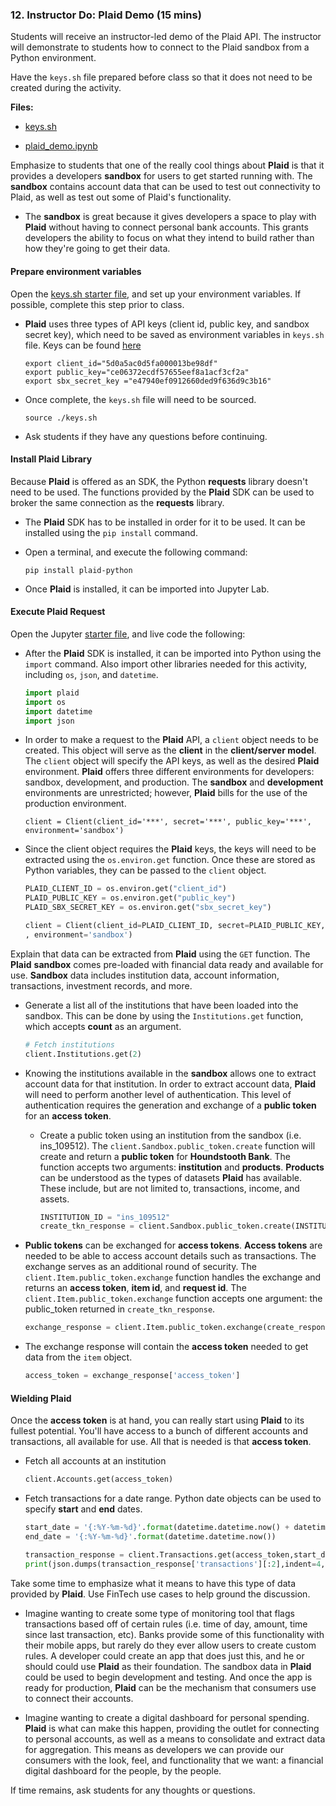 ### 12. Instructor Do: Plaid Demo (15 mins)

Students will receive an instructor-led demo of the Plaid API. The instructor will demonstrate to students how to connect to the Plaid sandbox from a Python environment.

Have the `keys.sh` file prepared before class so that it does not need to be created during the activity.

**Files:**

* [keys.sh](Activities/12-Ins_Plaid_Demo/Solved/keys.sh)

* [plaid_demo.ipynb](Activities/12-Ins_Plaid_Demo/Solved/plaid_demo.ipynb)

Emphasize to students that one of the really cool things about **Plaid** is that it provides a developers **sandbox** for users to get started running with. The **sandbox** contains account data that can be used to test out connectivity to Plaid, as well as test out some of Plaid's functionality.

* The **sandbox** is great because it gives developers a space to play with **Plaid** without having to connect personal bank accounts. This grants developers the ability to focus on what they intend to build rather than how they're going to get their data.

#### Prepare environment variables

Open the [keys.sh starter file](Activities/12-Ins_Plaid_Demo/Solved/keys.sh), and set up your environment variables. If possible, complete this step prior to class.

* **Plaid** uses three types of API keys (client id, public key, and sandbox secret key), which need to be saved as environment variables in `keys.sh` file. Keys can be found [here](https://dashboard.plaid.com/account/keys)

  ```shell
  export client_id="5d0a5ac0d5fa000013be98df"
  export public_key="ce06372ecdf57655eef8a1acf3cf2a"
  export sbx_secret_key ="e47940ef0912660ded9f636d9c3b16"
  ```

* Once complete, the `keys.sh` file will need to be sourced.

  ```shell
  source ./keys.sh
  ```

* Ask students if they have any questions before continuing.

#### Install Plaid Library

Because **Plaid** is offered as an SDK, the Python **requests** library doesn't need to be used. The functions provided by the **Plaid** SDK can be used to broker the same connection as the **requests** library.

* The **Plaid** SDK has to be installed in order for it to be used. It can be installed using the `pip install` command.

* Open a terminal, and execute the following command:

  ```shell
  pip install plaid-python
  ```

* Once **Plaid** is installed, it can be imported into Jupyter Lab.

#### Execute Plaid Request

Open the Jupyter [starter file](Activities/12-Ins_Plaid_Demo/Solved/plaid_demo.ipynb), and live code the following:

* After the **Plaid** SDK is installed, it can be imported into Python using the `import` command. Also import other libraries needed for this activity, including `os`, `json`, and `datetime`.

  ```python
  import plaid
  import os
  import datetime
  import json
  ```

* In order to make a request to the **Plaid** API, a `client` object needs to be created. This object will serve as the **client** in the **client/server model**. The `client` object will specify the API keys, as well as the desired **Plaid** environment. **Plaid** offers three different environments for developers: sandbox, development, and production. The **sandbox** and **development** environments are unrestricted; however, **Plaid** bills for the use of the production environment.

  ```
  client = Client(client_id='***', secret='***', public_key='***', environment='sandbox')
  ```

* Since the client object requires the **Plaid** keys, the keys will need to be extracted using the `os.environ.get` function. Once these are stored as Python variables, they can be passed to the `client` object.

  ```python
  PLAID_CLIENT_ID = os.environ.get("client_id")
  PLAID_PUBLIC_KEY = os.environ.get("public_key")
  PLAID_SBX_SECRET_KEY = os.environ.get("sbx_secret_key")

  client = Client(client_id=PLAID_CLIENT_ID, secret=PLAID_PUBLIC_KEY, public_key=PLAID_SBX_SECRET_KEY
  , environment='sandbox')
  ```

Explain that data can be extracted from **Plaid** using the `GET` function. The **Plaid** **sandbox** comes pre-loaded with financial data ready and available for use. **Sandbox** data includes institution data, account information, transactions, investment records, and more.

* Generate a list all of the institutions that have been loaded into the sandbox. This can be done by using the `Institutions.get` function, which accepts **count** as an argument.

  ```python
  # Fetch institutions
  client.Institutions.get(2)
  ```

* Knowing the institutions available in the **sandbox** allows one to extract account data for that institution. In order to extract account data, **Plaid** will need to perform another level of authentication. This level of authentication requires the generation and exchange of a **public token** for an **access token**.

  * Create a public token using an institution from the sandbox (i.e. ins_109512). The `client.Sandbox.public_token.create` function will create and return a **public token** for **Houndstooth Bank**. The function accepts two arguments: **institution** and **products**. **Products** can be understood as the types of datasets **Plaid** has available. These include, but are not limited to, transactions, income, and assets.

    ```python
    INSTITUTION_ID = "ins_109512"
    create_tkn_response = client.Sandbox.public_token.create(INSTITUTION_ID, ['transactions','income','assets'])
    ```

* **Public tokens** can be exchanged for **access tokens**. **Access tokens** are needed to be able to access account details such as transactions. The exchange serves as an additional round of security. The `client.Item.public_token.exchange` function handles the exchange and returns an **access token**, **item id**, and **request id**. The `client.Item.public_token.exchange` function accepts one argument: the public_token returned in `create_tkn_response`.

  ```python
  exchange_response = client.Item.public_token.exchange(create_response['public_token'])
  ```

* The exchange response will contain the **access token** needed to get data from the `item` object.

  ```python
  access_token = exchange_response['access_token']
  ```

#### Wielding Plaid

Once the **access token** is at hand, you can really start using **Plaid** to its fullest potential. You'll have access to a bunch of different accounts and transactions, all available for use. All that is needed is that **access token**.

* Fetch all accounts at an institution

  ```python
  client.Accounts.get(access_token)
  ```

* Fetch transactions for a date range. Python date objects can be used to specify **start** and **end** dates.

  ```python
  start_date = '{:%Y-%m-%d}'.format(datetime.datetime.now() + datetime.timedelta(-30))
  end_date = '{:%Y-%m-%d}'.format(datetime.datetime.now())

  transaction_response = client.Transactions.get(access_token,start_date,end_date)
  print(json.dumps(transaction_response['transactions'][:2],indent=4, sort_keys=True))
  ```

Take some time to emphasize what it means to have this type of data provided by **Plaid**. Use FinTech use cases to help ground the discussion.

* Imagine wanting to create some type of monitoring tool that flags transactions based off of certain rules (i.e. time of day, amount, time since last transaction, etc). Banks provide some of this functionality with their mobile apps, but rarely do they ever allow users to create custom rules. A developer could create an app that does just this, and he or should could use **Plaid** as their foundation. The sandbox data in **Plaid** could be used to begin development and testing. And once the app is ready for production, **Plaid** can be the mechanism that consumers use to connect their accounts.

* Imagine wanting to create a digital dashboard for personal spending. **Plaid** is what can make this happen, providing the outlet for connecting to personal accounts, as well as a means to consolidate and extract data for aggregation. This means as developers we can provide our consumers with the look, feel, and functionality that we want: a financial digital dashboard for the people, by the people.

If time remains, ask students for any thoughts or questions.
